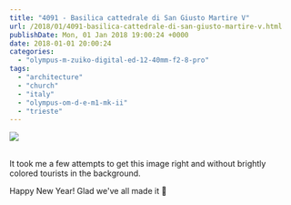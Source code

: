 ```yaml
---
title: "4091 - Basilica cattedrale di San Giusto Martire V"
url: /2018/01/4091-basilica-cattedrale-di-san-giusto-martire-v.html
publishDate: Mon, 01 Jan 2018 19:00:24 +0000
date: 2018-01-01 20:00:24
categories: 
  - "olympus-m-zuiko-digital-ed-12-40mm-f2-8-pro"
tags: 
  - "architecture"
  - "church"
  - "italy"
  - "olympus-om-d-e-m1-mk-ii"
  - "trieste"
---
```

<div class="container">
<div class="center"><a target="_blank" href="https://d25zfm9zpd7gm5.cloudfront.net/1200x1200/2017/20170526_142001_lr.jpg"><img class="webfeedsFeaturedVisual" src="https://d25zfm9zpd7gm5.cloudfront.net/0600x0600/2017/20170526_142001_lr.jpg" /></a></div>
</div>
<br />

It took me a few attempts to get this image right and without brightly colored tourists in the background.

Happy New Year! Glad we've all made it 🙂

